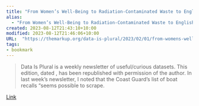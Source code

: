 ```yaml
---
title: "From Women’s Well-Being to Radiation-Contaminated Waste to English Football – The Markup"
alias:
  - "From Women’s Well-Being to Radiation-Contaminated Waste to English Football – The Markup"
created: 2023-08-12T21:43:10+10:00
modified: 2023-08-12T21:46:06+10:00
URL:  "https://themarkup.org/data-is-plural/2023/02/01/from-womens-well-being-to-radiation-contaminated-waste-to-english-football"
tags:
- bookmark
---
```


> Data Is Plural is a weekly newsletter of useful/curious datasets. This edition, dated , has been republished with permission of the author. In last week’s newsletter, I noted that the Coast Guard’s list of boat recalls “seems possible to scrape.

[Link](https://themarkup.org/data-is-plural/2023/02/01/from-womens-well-being-to-radiation-contaminated-waste-to-english-football)